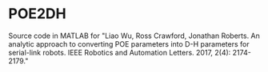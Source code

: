# POE2DH
Source code in MATLAB for "Liao Wu, Ross Crawford, Jonathan Roberts. An analytic approach to converting POE parameters into D-H parameters for serial-link robots. IEEE Robotics and Automation Letters. 2017, 2(4): 2174-2179."
